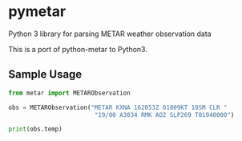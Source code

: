 # pymetar
Python 3 library for parsing METAR weather observation data

This is a port of python-metar to Python3.

## Sample Usage

```python
from metar import METARObservation

obs = METARObservation("METAR KXNA 162053Z 01009KT 10SM CLR "
                        "19/00 A3034 RMK AO2 SLP269 T01940000")

print(obs.temp)
```